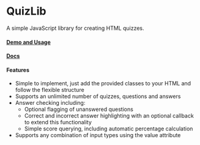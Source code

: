 # QuizLib
A simple JavaScript library for creating HTML quizzes.

#### [Demo and Usage](https://alpsquid.github.io/quizlib)
#### [Docs](https://alpsquid.github.io/quizlib/docs)

#### Features
- Simple to implement, just add the provided classes to your HTML and follow the flexible structure
- Supports an unlimited number of quizzes, questions and answers
- Answer checking including:
    - Optional flagging of unanswered questions
    - Correct and incorrect answer highlighting with an optional callback to extend this functionality
    -  Simple score querying, including automatic percentage calculation
- Supports any combination of input types using the value attribute



